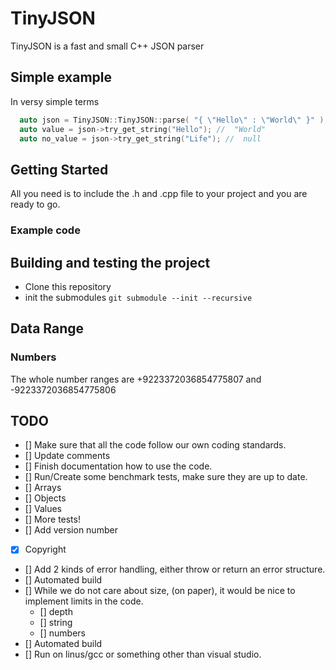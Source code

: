 # TinyJSON

TinyJSON is a fast and small C++ JSON parser

## Simple example

In versy simple terms

```cpp
  auto json = TinyJSON::TinyJSON::parse( "{ \"Hello\" : \"World\" }" );
  auto value = json->try_get_string("Hello"); //  "World"
  auto no_value = json->try_get_string("Life"); //  null
```

## Getting Started

All you need is to include the .h and .cpp file to your project and you are ready to go.

### Example code

## Building and testing the project

- Clone this repository
- init the submodules
  `git submodule --init --recursive`

## Data Range

### Numbers

The whole number ranges are +9223372036854775807 and -9223372036854775806

## TODO

- [] Make sure that all the code follow our own coding standards.
- [] Update comments
- [] Finish documentation how to use the code.
- [] Run/Create some benchmark tests, make sure they are up to date.
- [] Arrays
- [] Objects
- [] Values
- [] More tests!
- [] Add version number
- [x] Copyright
- [] Add 2 kinds of error handling, either throw or return an error structure.
- [] Automated build
- [] While we do not care about size, (on paper), it would be nice to implement limits in the code.
  - [] depth
  - [] string
  - [] numbers
- [] Automated build
- [] Run on linus/gcc or something other than visual studio.